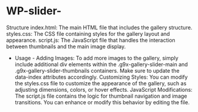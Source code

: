 # WP-slider-

Structure
index.html: The main HTML file that includes the gallery structure.
styles.css: The CSS file containing styles for the gallery layout and appearance.
script.js: The JavaScript file that handles the interaction between thumbnails and the main image display.



- Usage -
Adding Images: To add more images to the gallery, simply include additional div elements within the .g9x-gallery-slider-main and .g9x-gallery-slider-thumbnails containers. Make sure to update the data-index attributes accordingly.
Customizing Styles: You can modify the styles.css file to customize the appearance of the gallery, such as adjusting dimensions, colors, or hover effects.
JavaScript Modifications: The script.js file contains the logic for thumbnail navigation and image transitions. You can enhance or modify this behavior by editing the file.
